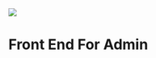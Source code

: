 <img src="https://user-images.githubusercontent.com/61579578/92142128-f6dc2c80-ee45-11ea-8a48-2cb77ef02e7f.png">

# Front End For Admin
